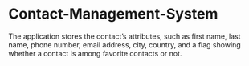# Contact-Management-System
The application stores the contact’s attributes, such as first name, last name, phone number, email address, city, country, and a flag showing whether a contact is among favorite contacts or not.
